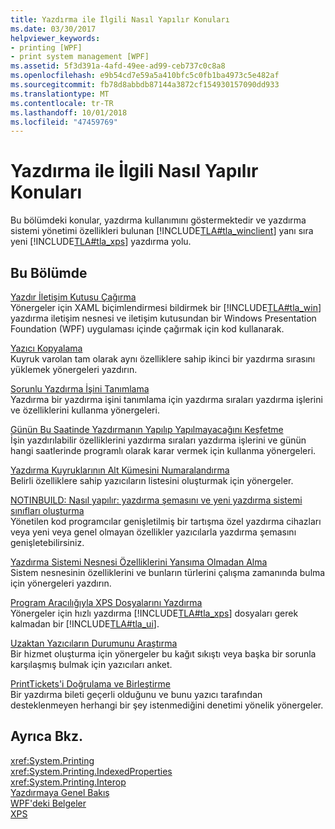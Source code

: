 ```yaml
---
title: Yazdırma ile İlgili Nasıl Yapılır Konuları
ms.date: 03/30/2017
helpviewer_keywords:
- printing [WPF]
- print system management [WPF]
ms.assetid: 5f3d391a-4afd-49ee-ad99-ceb737c0c8a8
ms.openlocfilehash: e9b54cd7e59a5a410bfc5c0fb1ba4973c5e482af
ms.sourcegitcommit: fb78d8abbdb87144a3872cf154930157090dd933
ms.translationtype: MT
ms.contentlocale: tr-TR
ms.lasthandoff: 10/01/2018
ms.locfileid: "47459769"
---
```

# <a name="printing-how-to-topics"></a>Yazdırma ile İlgili Nasıl Yapılır Konuları
Bu bölümdeki konular, yazdırma kullanımını göstermektedir ve yazdırma sistemi yönetimi özellikleri bulunan [!INCLUDE[TLA#tla_winclient](../../../../includes/tlasharptla-winclient-md.md)] yanı sıra yeni [!INCLUDE[TLA#tla_xps](../../../../includes/tlasharptla-xps-md.md)] yazdırma yolu.  
  
## <a name="in-this-section"></a>Bu Bölümde  
 [Yazdır İletişim Kutusu Çağırma](../../../../docs/framework/wpf/advanced/how-to-invoke-a-print-dialog.md)  
 Yönergeler için XAML biçimlendirmesi bildirmek bir [!INCLUDE[TLA#tla_win](../../../../includes/tlasharptla-win-md.md)] yazdırma iletişim nesnesi ve iletişim kutusundan bir Windows Presentation Foundation (WPF) uygulaması içinde çağırmak için kod kullanarak.  
  
 [Yazıcı Kopyalama](../../../../docs/framework/wpf/advanced/how-to-clone-a-printer.md)  
 Kuyruk varolan tam olarak aynı özelliklere sahip ikinci bir yazdırma sırasını yüklemek yönergeleri yazdırın.  
  
 [Sorunlu Yazdırma İşini Tanımlama](../../../../docs/framework/wpf/advanced/how-to-diagnose-problematic-print-job.md)  
 Yazdırma bir yazdırma işini tanımlama için yazdırma sıraları yazdırma işlerini ve özelliklerini kullanma yönergeleri.  
  
 [Günün Bu Saatinde Yazdırmanın Yapılıp Yapılmayacağını Keşfetme](../../../../docs/framework/wpf/advanced/how-to-discover-whether-a-print-job-can-be-printed-at-this-time-of-day.md)  
 İşin yazdırılabilir özelliklerini yazdırma sıraları yazdırma işlerini ve günün hangi saatlerinde programlı olarak karar vermek için kullanma yönergeleri.  
  
 [Yazdırma Kuyruklarının Alt Kümesini Numaralandırma](../../../../docs/framework/wpf/advanced/how-to-enumerate-a-subset-of-print-queues.md)  
 Belirli özelliklere sahip yazıcıların listesini oluşturmak için yönergeler.  
  
 [NOTINBUILD: Nasıl yapılır: yazdırma şemasını ve yeni yazdırma sistemi sınıfları oluşturma](https://msdn.microsoft.com/library/a3600218-1ea5-478a-9853-6560464f2885)  
 Yönetilen kod programcılar genişletilmiş bir tartışma özel yazdırma cihazları veya yeni veya genel olmayan özellikler yazıcılarla yazdırma şemasını genişletebilirsiniz.  
  
 [Yazdırma Sistemi Nesnesi Özelliklerini Yansıma Olmadan Alma](../../../../docs/framework/wpf/advanced/how-to-get-print-system-object-properties-without-reflection.md)  
 Sistem nesnesinin özelliklerini ve bunların türlerini çalışma zamanında bulma için yönergeleri yazdırın.  
  
 [Program Aracılığıyla XPS Dosyalarını Yazdırma](../../../../docs/framework/wpf/advanced/how-to-programmatically-print-xps-files.md)  
 Yönergeler için hızlı yazdırma [!INCLUDE[TLA#tla_xps](../../../../includes/tlasharptla-xps-md.md)] dosyaları gerek kalmadan bir [!INCLUDE[TLA#tla_ui](../../../../includes/tlasharptla-ui-md.md)].  
  
 [Uzaktan Yazıcıların Durumunu Araştırma](../../../../docs/framework/wpf/advanced/how-to-remotely-survey-the-status-of-printers.md)  
 Bir hizmet oluşturma için yönergeler bu kağıt sıkıştı veya başka bir sorunla karşılaşmış bulmak için yazıcıları anket.  
  
 [PrintTickets'i Doğrulama ve Birleştirme](../../../../docs/framework/wpf/advanced/how-to-validate-and-merge-printtickets.md)  
 Bir yazdırma bileti geçerli olduğunu ve bunu yazıcı tarafından desteklenmeyen herhangi bir şey istenmediğini denetimi yönelik yönergeler.  
  
## <a name="see-also"></a>Ayrıca Bkz.  
 <xref:System.Printing>  
 <xref:System.Printing.IndexedProperties>  
 <xref:System.Printing.Interop>  
 [Yazdırmaya Genel Bakış](../../../../docs/framework/wpf/advanced/printing-overview.md)  
 [WPF'deki Belgeler](../../../../docs/framework/wpf/advanced/documents-in-wpf.md)  
 [XPS](https://www.microsoft.com/xps)
